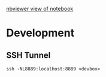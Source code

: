 [nbviewer view of notebook](http://nbviewer.ipython.org/github/adamw523/pycon_transcriptions_analysis/blob/master/notebooks/PyCon%20Transcripts.ipynb)

# Development

## SSH Tunnel

`ssh -NL8889:localhost:8889 <devbox>`


